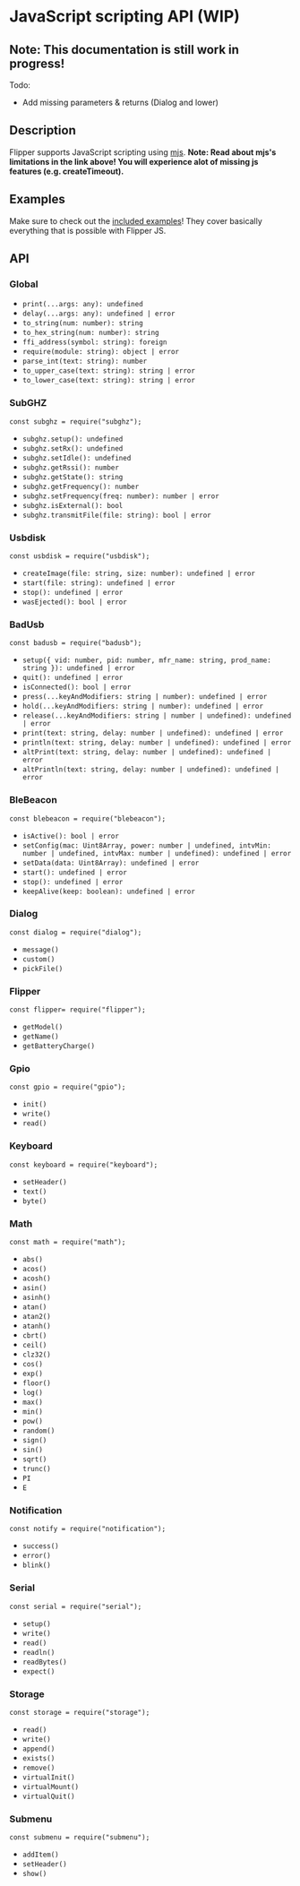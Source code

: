 
# JavaScript scripting API (WIP)
## Note: This documentation is still work in progress!
Todo:
- Add missing parameters & returns (Dialog and lower)

## Description
Flipper supports JavaScript scripting using [mjs](https://github.com/cesanta/mjs). 
**Note: Read about mjs's limitations in the link above! You will experience alot of missing js features (e.g. createTimeout).**

## Examples
Make sure to check out the [included examples](https://github.com/RogueMaster/flipperzero-firmware-wPlugins/tree/420/applications/system/js_app/examples/apps/Scripts)! They cover basically everything that is possible with Flipper JS.

## API

### Global
- `print(...args: any): undefined`
- `delay(...args: any): undefined | error`
- `to_string(num: number): string`
- `to_hex_string(num: number): string`
- `ffi_address(symbol: string): foreign`
- `require(module: string): object | error`
- `parse_int(text: string): number`
- `to_upper_case(text: string): string | error`
- `to_lower_case(text: string): string | error`

### SubGHZ
`const subghz = require("subghz");`
- `subghz.setup(): undefined`
- `subghz.setRx(): undefined`
- `subghz.setIdle(): undefined`
- `subghz.getRssi(): number`
- `subghz.getState(): string`
- `subghz.getFrequency(): number`
- `subghz.setFrequency(freq: number): number | error`
- `subghz.isExternal(): bool`
- `subghz.transmitFile(file: string): bool | error`

### Usbdisk
`const usbdisk = require("usbdisk");`
- `createImage(file: string, size: number): undefined | error`
- `start(file: string): undefined | error`
- `stop(): undefined | error`
- `wasEjected(): bool | error`

### BadUsb
`const badusb = require("badusb");`
- `setup({ vid: number, pid: number, mfr_name: string, prod_name: string }): undefined | error`
- `quit(): undefined | error`
- `isConnected(): bool | error`
- `press(...keyAndModifiers: string | number): undefined | error`
- `hold(...keyAndModifiers: string | number): undefined | error`
- `release(...keyAndModifiers: string | number | undefined): undefined | error`
- `print(text: string, delay: number | undefined): undefined | error`
- `println(text: string, delay: number | undefined): undefined | error`
- `altPrint(text: string, delay: number | undefined): undefined | error`
- `altPrintln(text: string, delay: number | undefined): undefined | error`

### BleBeacon
`const blebeacon = require("blebeacon");`
- `isActive(): bool | error`
- `setConfig(mac: Uint8Array, power: number | undefined, intvMin: number | undefined, intvMax: number | undefined): undefined | error`
- `setData(data: Uint8Array): undefined | error`
- `start(): undefined | error`
- `stop(): undefined | error`
- `keepAlive(keep: boolean): undefined | error`

### Dialog
`const dialog = require("dialog");`
- `message()`
- `custom()`
- `pickFile()`

### Flipper
`const flipper= require("flipper");`
- `getModel()`
- `getName()`
- `getBatteryCharge()`

### Gpio
`const gpio = require("gpio");`
- `init()`
- `write()`
- `read()`

### Keyboard
`const keyboard = require("keyboard");`
- `setHeader()`
- `text()`
- `byte()`

### Math
`const math = require("math");`
- `abs()`
- `acos()`
- `acosh()`
- `asin()`
- `asinh()`
- `atan()`
- `atan2()`
- `atanh()`
- `cbrt()`
- `ceil()`
- `clz32()`
- `cos()`
- `exp()`
- `floor()`
- `log()`
- `max()`
- `min()`
- `pow()`
- `random()`
- `sign()`
- `sin()`
- `sqrt()`
- `trunc()`
- `PI`
- `E`

### Notification
`const notify = require("notification");`
- `success()`
- `error()`
- `blink()`

### Serial
`const serial = require("serial");`
- `setup()`
- `write()`
- `read()`
- `readln()`
- `readBytes()`
- `expect()`

### Storage
`const storage = require("storage");`
- `read()`
- `write()`
- `append()`
- `exists()`
- `remove()`
- `virtualInit()`
- `virtualMount()`
- `virtualQuit()`

### Submenu
`const submenu = require("submenu");`
- `addItem()`
- `setHeader()`
- `show()`
